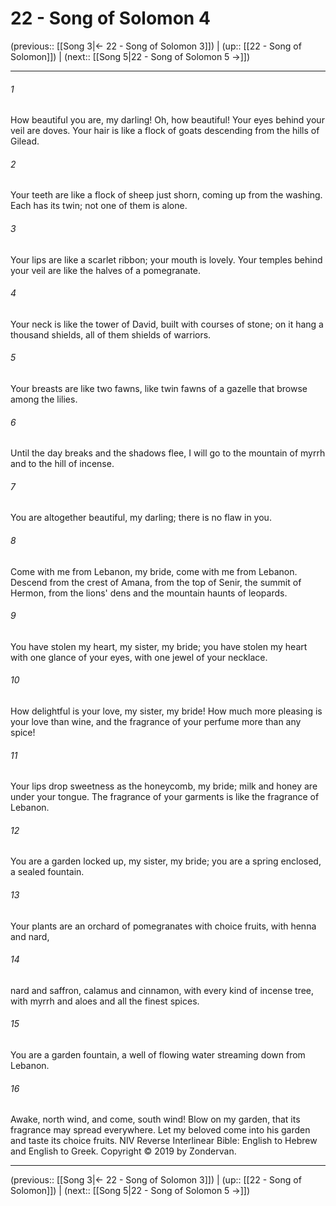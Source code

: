 # 22 - Song of Solomon 4

(previous:: [[Song 3|← 22 - Song of Solomon 3]]) | (up:: [[22 - Song of Solomon]]) | (next:: [[Song 5|22 - Song of Solomon 5 →]])

***


###### 1 
How beautiful you are, my darling! Oh, how beautiful! Your eyes behind your veil are doves. Your hair is like a flock of goats descending from the hills of Gilead. 

###### 2 
Your teeth are like a flock of sheep just shorn, coming up from the washing. Each has its twin; not one of them is alone. 

###### 3 
Your lips are like a scarlet ribbon; your mouth is lovely. Your temples behind your veil are like the halves of a pomegranate. 

###### 4 
Your neck is like the tower of David, built with courses of stone; on it hang a thousand shields, all of them shields of warriors. 

###### 5 
Your breasts are like two fawns, like twin fawns of a gazelle that browse among the lilies. 

###### 6 
Until the day breaks and the shadows flee, I will go to the mountain of myrrh and to the hill of incense. 

###### 7 
You are altogether beautiful, my darling; there is no flaw in you. 

###### 8 
Come with me from Lebanon, my bride, come with me from Lebanon. Descend from the crest of Amana, from the top of Senir, the summit of Hermon, from the lions' dens and the mountain haunts of leopards. 

###### 9 
You have stolen my heart, my sister, my bride; you have stolen my heart with one glance of your eyes, with one jewel of your necklace. 

###### 10 
How delightful is your love, my sister, my bride! How much more pleasing is your love than wine, and the fragrance of your perfume more than any spice! 

###### 11 
Your lips drop sweetness as the honeycomb, my bride; milk and honey are under your tongue. The fragrance of your garments is like the fragrance of Lebanon. 

###### 12 
You are a garden locked up, my sister, my bride; you are a spring enclosed, a sealed fountain. 

###### 13 
Your plants are an orchard of pomegranates with choice fruits, with henna and nard, 

###### 14 
nard and saffron, calamus and cinnamon, with every kind of incense tree, with myrrh and aloes and all the finest spices. 

###### 15 
You are a garden fountain, a well of flowing water streaming down from Lebanon. 

###### 16 
Awake, north wind, and come, south wind! Blow on my garden, that its fragrance may spread everywhere. Let my beloved come into his garden and taste its choice fruits. NIV Reverse Interlinear Bible: English to Hebrew and English to Greek. Copyright © 2019 by Zondervan.

***

(previous:: [[Song 3|← 22 - Song of Solomon 3]]) | (up:: [[22 - Song of Solomon]]) | (next:: [[Song 5|22 - Song of Solomon 5 →]])
